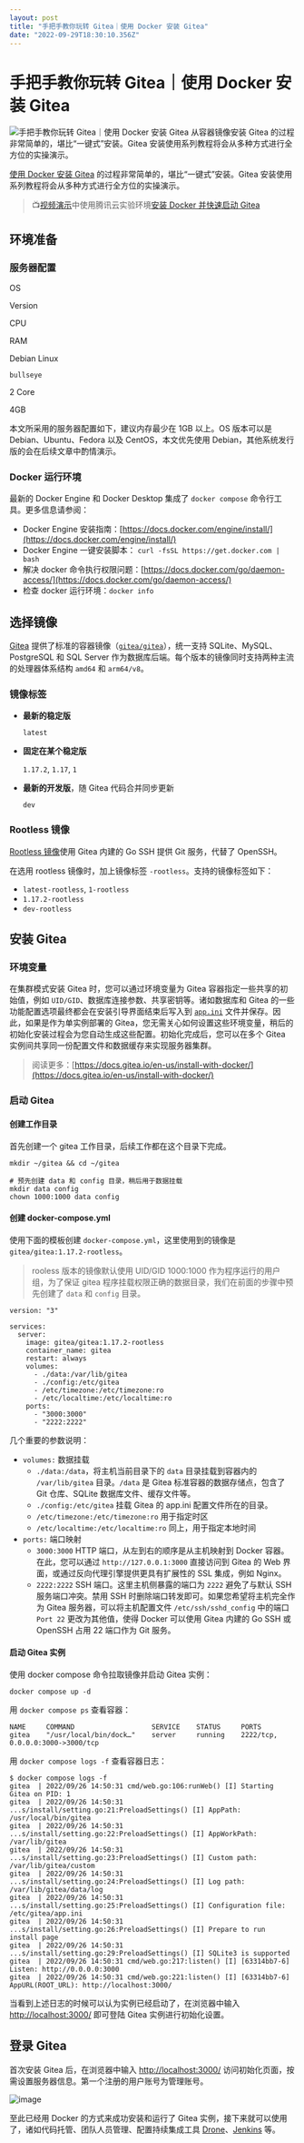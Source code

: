 ```yaml
---
layout: post
title: "手把手教你玩转 Gitea｜使用 Docker 安装 Gitea"
date: "2022-09-29T18:30:10.356Z"
---
```

手把手教你玩转 Gitea｜使用 Docker 安装 Gitea
================================

![手把手教你玩转 Gitea｜使用 Docker 安装 Gitea](https://img2022.cnblogs.com/blog/2956540/202209/2956540-20220927202342451-1450911419.png) 从容器镜像安装 Gitea 的过程非常简单的，堪比“一键式”安装。Gitea 安装使用系列教程将会从多种方式进行全方位的实操演示。

[使用 Docker 安装 Gitea](https://www.cnblogs.com/Gitea/p/docker.html) 的过程非常简单的，堪比“一键式”安装。Gitea 安装使用系列教程将会从多种方式进行全方位的实操演示。

> 📺[视频演示](https://mp.weixin.qq.com/s/04PfakBqoYfmIYV1rDULcA)中使用腾讯云实验环境[安装 Docker 并快速启动 Gitea](https://cloud.tencent.com/lab/courseDetail/1354756567073273)

环境准备
----

### 服务器配置

OS

Version

CPU

RAM

Debian Linux

`bullseye`

2 Core

4GB

本文所采用的服务器配置如下，建议内存最少在 1GB 以上。OS 版本可以是 Debian、Ubuntu、Fedora 以及 CentOS，本文优先使用 Debian，其他系统发行版的会在后续文章中酌情演示。

### Docker 运行环境

最新的 Docker Engine 和 Docker Desktop 集成了 `docker compose` 命令行工具。更多信息请参阅：

*   Docker Engine 安装指南：[https://docs.docker.com/engine/install/](https://docs.docker.com/engine/install/)
*   Docker Engine 一键安装脚本： `curl -fsSL https://get.docker.com | bash`
*   解决 docker 命令执行权限问题：[https://docs.docker.com/go/daemon-access/](https://docs.docker.com/go/daemon-access/)
*   检查 docker 运行环境：`docker info`

选择镜像
----

[Gitea](https://gitea.io) 提供了标准的容器镜像（[`gitea/gitea`](https://hub.docker.com/r/gitea/gitea)），统一支持 SQLite、MySQL、PostgreSQL 和 SQL Server 作为数据库后端。每个版本的镜像同时支持两种主流的处理器体系结构 `amd64` 和 `arm64/v8`。

### 镜像标签

*   **最新的稳定版**
    
    `latest`
    
*   **固定在某个稳定版**
    
    `1.17.2`, `1.17`, `1`
    
*   **最新的开发版**，随 Gitea 代码合并同步更新
    
    `dev`
    

### Rootless 镜像

[Rootless 镜像](https://docs.gitea.io/en-us/install-with-docker-rootless/)使用 Gitea 内建的 Go SSH 提供 Git 服务，代替了 OpenSSH。

在选用 rootless 镜像时，加上镜像标签 `-rootless`。支持的镜像标签如下：

*   `latest-rootless`, `1-rootless`
*   `1.17.2-rootless`
*   `dev-rootless`

安装 Gitea
--------

### 环境变量

在集群模式安装 Gitea 时，您可以通过环境变量为 Gitea 容器指定一些共享的初始值，例如 `UID/GID`、数据库连接参数、共享密钥等。诸如数据库和 Gitea 的一些功能配置选项最终都会在安装引导界面结束后写入到 [`app.ini`](https://github.com/go-gitea/gitea/blob/main/custom/conf/app.example.ini) 文件并保存。因此，如果是作为单实例部署的 Gitea，您无需关心如何设置这些环境变量，稍后的初始化安装过程会为您自动生成这些配置。初始化完成后，您可以在多个 Gitea 实例间共享同一份配置文件和数据缓存来实现服务器集群。

> 阅读更多：[https://docs.gitea.io/en-us/install-with-docker/](https://docs.gitea.io/en-us/install-with-docker/)

### 启动 Gitea

#### 创建工作目录

首先创建一个 gitea 工作目录，后续工作都在这个目录下完成。

    mkdir ~/gitea && cd ~/gitea
    
    # 预先创建 data 和 config 目录，稍后用于数据挂载
    mkdir data config
    chown 1000:1000 data config
    

#### 创建 docker-compose.yml

使用下面的模板创建 `docker-compose.yml`，这里使用到的镜像是 `gitea/gitea:1.17.2-rootless`。

> rooless 版本的镜像默认使用 UID/GID 1000:1000 作为程序运行的用户组，为了保证 gitea 程序挂载权限正确的数据目录，我们在前面的步骤中预先创建了 `data` 和 `config` 目录。

    version: "3"
    
    services:
      server:
        image: gitea/gitea:1.17.2-rootless
        container_name: gitea
        restart: always
        volumes:
          - ./data:/var/lib/gitea
          - ./config:/etc/gitea
          - /etc/timezone:/etc/timezone:ro
          - /etc/localtime:/etc/localtime:ro
        ports:
          - "3000:3000"
          - "2222:2222"
    

几个重要的参数说明：

*   `volumes:` 数据挂载
    *   `./data:/data`，将主机当前目录下的 `data` 目录挂载到容器内的 `/var/lib/gitea` 目录。`/data` 是 Gitea 标准容器的数据存储点，包含了 Git 仓库、SQLite 数据库文件、缓存文件等。
    *   `./config:/etc/gitea` 挂载 Gitea 的 app.ini 配置文件所在的目录。
    *   `/etc/timezone:/etc/timezone:ro` 用于指定时区
    *   `/etc/localtime:/etc/localtime:ro` 同上，用于指定本地时间
*   `ports:` 端口映射
    *   `3000:3000` HTTP 端口，从左到右的顺序是从主机映射到 Docker 容器。在此，您可以通过 `http://127.0.0.1:3000` 直接访问到 Gitea 的 Web 界面，或通过反向代理引擎提供更具有扩展性的 SSL 集成，例如 Nginx。
    *   `2222:2222` SSH 端口。这里主机侧暴露的端口为 `2222` 避免了与默认 SSH 服务端口冲突。禁用 SSH 时删除端口转发即可。如果您希望将主机完全作为 Gitea 服务器，可以将主机配置文件 `/etc/ssh/sshd_config` 中的端口 `Port 22` 更改为其他值，使得 Docker 可以使用 Gitea 内建的 Go SSH 或 OpenSSH 占用 22 端口作为 Git 服务。

#### 启动 Gitea 实例

使用 docker compose 命令拉取镜像并启动 Gitea 实例：

    docker compose up -d
    

用 `docker compose ps` 查看容器：

    NAME     COMMAND                   SERVICE    STATUS     PORTS
    gitea    "/usr/local/bin/dock…"    server     running    2222/tcp, 0.0.0.0:3000->3000/tcp
    

用 `docker compose logs -f` 查看容器日志：

    $ docker compose logs -f
    gitea  | 2022/09/26 14:50:31 cmd/web.go:106:runWeb() [I] Starting Gitea on PID: 1
    gitea  | 2022/09/26 14:50:31 ...s/install/setting.go:21:PreloadSettings() [I] AppPath: /usr/local/bin/gitea
    gitea  | 2022/09/26 14:50:31 ...s/install/setting.go:22:PreloadSettings() [I] AppWorkPath: /var/lib/gitea
    gitea  | 2022/09/26 14:50:31 ...s/install/setting.go:23:PreloadSettings() [I] Custom path: /var/lib/gitea/custom
    gitea  | 2022/09/26 14:50:31 ...s/install/setting.go:24:PreloadSettings() [I] Log path: /var/lib/gitea/data/log
    gitea  | 2022/09/26 14:50:31 ...s/install/setting.go:25:PreloadSettings() [I] Configuration file: /etc/gitea/app.ini
    gitea  | 2022/09/26 14:50:31 ...s/install/setting.go:26:PreloadSettings() [I] Prepare to run install page
    gitea  | 2022/09/26 14:50:31 ...s/install/setting.go:29:PreloadSettings() [I] SQLite3 is supported
    gitea  | 2022/09/26 14:50:31 cmd/web.go:217:listen() [I] [63314bb7-6] Listen: http://0.0.0.0:3000
    gitea  | 2022/09/26 14:50:31 cmd/web.go:221:listen() [I] [63314bb7-6] AppURL(ROOT_URL): http://localhost:3000/
    

当看到上述日志的时候可以认为实例已经启动了，在浏览器中输入 [http://localhost:3000/](http://localhost:3000/) 即可登陆 Gitea 实例进行初始化设置。

登录 Gitea
--------

首次安装 Gitea 后，在浏览器中输入 [http://localhost:3000/](http://localhost:3000/) 访问初始化页面，按需设置服务器信息。第一个注册的用户账号为管理账号。

![image](https://img2022.cnblogs.com/blog/2956540/202209/2956540-20220927193823094-433532346.png)

至此已经用 Docker 的方式来成功安装和运行了 Gitea 实例，接下来就可以使用了，诸如代码托管、团队人员管理、配置持续集成工具 [Drone](https://www.cnblogs.com/Gitea/p/drone.html)、[Jenkins](https://www.cnblogs.com/Gitea/p/jenkins.html) 等。